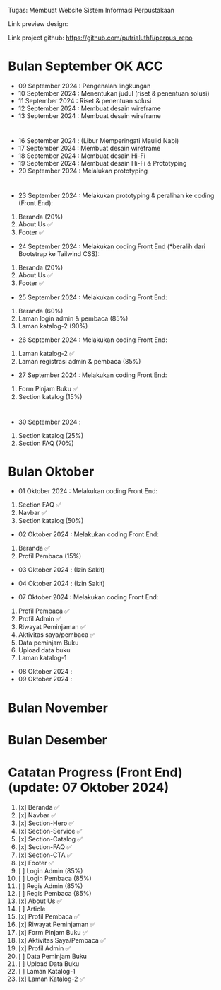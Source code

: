 Tugas: Membuat Website Sistem Informasi Perpustakaan

Link preview design: 

Link project github: https://github.com/putrialuthfi/perpus_repo
#

# Bulan September OK ACC
- 09 September 2024 : Pengenalan lingkungan
- 10 September 2024 : Menentukan judul (riset & penentuan solusi)
- 11 September 2024 : Riset & penentuan solusi
- 12 September 2024 : Membuat desain wireframe
- 13 September 2024 : Membuat desain wireframe
#
- 16 September 2024 : (Libur Memperingati Maulid Nabi)
- 17 September 2024 : Membuat desain wireframe
- 18 September 2024 : Membuat desain Hi-Fi
- 19 September 2024 : Membuat desain Hi-Fi & Prototyping
- 20 September 2024 : Melalukan prototyping
#
- 23 September 2024 : Melakukan prototyping & peralihan ke coding (Front End):
1. Beranda (20%)
2. About Us ✅
3. Footer ✅

- 24 September 2024 : Melakukan coding Front End (*beralih dari Bootstrap ke Tailwind CSS):
1. Beranda (20%)
2. About Us ✅
3. Footer ✅


- 25 September 2024 : Melakukan coding Front End:
1. Beranda (60%)
2. Laman login admin & pembaca (85%)
3. Laman katalog-2 (90%)


- 26 September 2024 : Melakukan coding Front End:
1. Laman katalog-2 ✅
2. Laman registrasi admin & pembaca (85%)


- 27 September 2024 : Melakukan coding Front End:
1. Form Pinjam Buku ✅
2. Section katalog (15%)


#
- 30 September 2024 :
1. Section katalog (25%)
2. Section FAQ (70%)

# Bulan Oktober
- 01 Oktober 2024 : Melakukan coding Front End:
1. Section FAQ ✅
2. Navbar ✅
3. Section katalog (50%)

- 02 Oktober 2024 : Melakukan coding Front End:
1. Beranda ✅
2. Profil Pembaca (15%)

- 03 Oktober 2024 : (Izin Sakit)
- 04 Oktober 2024 : (Izin Sakit)

- 07 Oktober 2024 : Melakukan coding Front End:
1. Profil Pembaca ✅
2. Profil Admin ✅
3. Riwayat Peminjaman ✅
4. Aktivitas saya/pembaca ✅
5. Data peminjam Buku
6. Upload data buku 
7. Laman katalog-1

- 08 Oktober 2024 : 
- 09 Oktober 2024 : 


# Bulan November


# Bulan Desember


##
# Catatan Progress (Front End) (update: 07 Oktober 2024)
1. [x] Beranda ✅
2. [x] Navbar ✅
3. [x] Section-Hero ✅
4. [x] Section-Service ✅
5. [x] Section-Catalog ✅
6. [x] Section-FAQ ✅
7. [x] Section-CTA ✅
8. [x] Footer ✅
9. [ ] Login Admin (85%)
10. [ ] Login Pembaca (85%)
11. [ ] Regis Admin (85%)
12. [ ] Regis Pembaca (85%)
13. [x] About Us ✅
14. [ ] Article
15. [x] Profil Pembaca ✅
16. [x] Riwayat Peminjaman ✅
17. [x] Form Pinjam Buku ✅
18. [x] Aktivitas Saya/Pembaca ✅
19. [x] Profil Admin ✅
20. [ ] Data Peminjam Buku
21. [ ] Upload Data Buku
22. [ ] Laman Katalog-1
23. [x] Laman Katalog-2 ✅